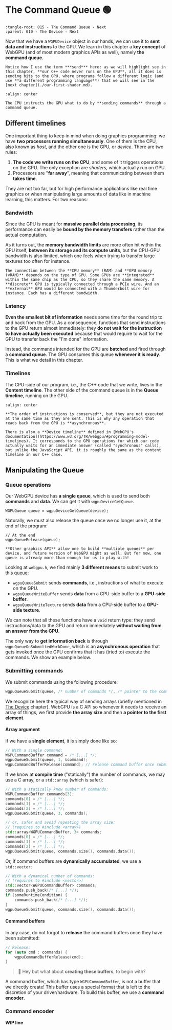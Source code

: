 The Command Queue <span class="bullet">🟢</span>
=================

```{lit-setup}
:tangle-root: 015 - The Command Queue - Next
:parent: 010 - The Device - Next
```

Now that we have a `WGPUDevice` object in our hands, we can use it to **sent data and instructions** to the GPU. We learn in this chapter a **key concept** of WebGPU (and of most modern graphics APIs as well), namely **the command queue**.

```{important}
Notice how I use the term ***send*** here: as we will highlight see in this chapter, **our C++ code never runs on the GPU**, all it does is sending bits to the GPU, where programs follow a different logic (and use **a different programming language**) that we will see in the [next chapter](./our-first-shader.md).
```

```{themed-figure} /images/command-queue/queue_{theme}.svg
:align: center

The CPU instructs the GPU what to do by **sending commands** through a command queue.
```

Different timelines
-------------------

One important thing to keep in mind when doing graphics programming: we have **two processors running simultaneously**. One of them is the CPU, also known as *host*, and the other one is the GPU, or *device*. There are two rules:

 1. **The code we write runs on the CPU**, and some of it triggers operations on the GPU. The only exception are *shaders*, which actually run on GPU.
 2. Processors are "**far away**", meaning that communicating between them **takes time**.

They are not too far, but for high performance applications like real time graphics or when manipulating large amounts of data like in machine learning, this matters. For two reasons:

### Bandwidth

Since the GPU is meant for **massive parallel data processing**, its performance can easily be **bound by the memory transfers** rather than the actual computation.

As it turns out, the **memory bandwidth limits** are more often hit within the GPU itself, **between its storage and its compute units**, but the CPU-GPU bandwidth is also limited, which one feels when trying to transfer large textures too often for instance.

```{note}
The connection between the **CPU memory** (RAM) and **GPU memory (vRAM)** depends on the type of GPU. Some GPUs are **integrated** within the same chip as the CPU, so they share the same memory. A **discrete** GPU is typically connected through a PCIe wire. And an **external** GPU would be connected with a Thunderbolt wire for instance. Each has a different bandwidth.
```

### Latency

**Even the smallest bit of information** needs some time for the round trip to and back from the GPU. As a consequence, functions that send instructions to the GPU return almost immediately: they **do not wait for the instruction to have actually been executed** because that would require to wait for the GPU to transfer back the "I'm done" information.

Instead, the commands intended for the GPU are **batched** and fired through a **command queue**. The GPU consumes this queue **whenever it is ready**. This is what we detail in this chapter.

### Timelines

The CPU-side of our program, i.e., the C++ code that we write, lives in the **Content timeline**. The other side of the command queue is in the **Queue timeline**, running on the GPU.

```{themed-figure} /images/command-queue/timelines_{theme}.svg
:align: center

**The order of instructions is conserved**, but they are not executed at the same time as they are sent. This is why any operation that reads back from the GPU is **asynchronous**.
```

```{note}
There is also a **Device timeline** defined in [WebGPU's documentation](https://www.w3.org/TR/webgpu/#programming-model-timelines). It corresponds to the GPU operations for which our code actually waits for an immediate answer (called "synchronous" calls), but unlike the JavaScript API, it is roughly the same as the content timeline in our C++ case.
```

Manipulating the Queue
----------------------

### Queue operations

Our WebGPU device has **a single queue**, which is used to send both **commands** and **data**. We can get it with `wgpuDeviceGetQueue`.

```{lit} C++, Get Queue
WGPUQueue queue = wgpuDeviceGetQueue(device);
```

Naturally, we must also release the queue once we no longer use it, at the end of the program:

```{lit} C++, Release things (prepend)
// At the end
wgpuQueueRelease(queue);
```

```{note}
**Other graphics API** allow one to build **multiple queues** per device, and future version of WebGPU might as well. But for now, one queue is already more than enough for us to play with!
```

Looking at `webgpu.h`, we find mainly **3 different means** to submit work to this queue:

 - `wgpuQueueSubmit` sends **commands**, i.e., instructions of what to execute on the GPU.
 - `wgpuQueueWriteBuffer` sends **data** from a CPU-side buffer to a **GPU-side buffer**.
 - `wgpuQueueWriteTexture` sends **data** from a CPU-side buffer to a **GPU-side texture**.

We can note that all these functions have a `void` return type: they send instructions/data to the GPU and return immediately **without waiting from an answer from the GPU**.

The only way to **get information back** is through `wgpuQueueOnSubmittedWorkDone`, which is an **asynchronous operation** that gets invoked once the GPU confirms that it has (tried to) execute the commands. We show an example below.

### Submitting commands

We submit commands using the following procedure:

```C++
wgpuQueueSubmit(queue, /* number of commands */, /* pointer to the command array */);
```

We recognize here the typical way of sending arrays (briefly mentioned in [The Device](adapter-and-device/the-adapter.md) chapter). WebGPU is a C API so whenever it needs to receive an array of things, we first provide **the array size** and then **a pointer to the first element**.

#### Array argument

If we have a **single element**, it is simply done like so:

```C++
// With a single command:
WGPUCommandBuffer command = /* [...] */;
wgpuQueueSubmit(queue, 1, &command);
wgpuCommandBufferRelease(command); // release command buffer once submitted
```

If we know at **compile time** ("statically") the number of commands, we may use a C array, or a `std::array` (which is safer):

```C++
// With a statically know number of commands:
WGPUCommandBuffer commands[3];
commands[0] = /* [...] */;
commands[1] = /* [...] */;
commands[2] = /* [...] */;
wgpuQueueSubmit(queue, 3, commands);

// or, safer and avoid repeating the array size:
// (requires to #include <array>)
std::array<WGPUCommandBuffer, 3> commands;
commands[0] = /* [...] */;
commands[1] = /* [...] */;
commands[2] = /* [...] */;
wgpuQueueSubmit(queue, commands.size(), commands.data());
```

Or, if command buffers are **dynamically accumulated**, we use a `std::vector`:

```C++
// With a dynamical number of commands:
// (requires to #include <vector>)
std::vector<WGPUCommandBuffer> commands;
commands.push_back(/* [...] */);
if (someRuntimeCondition) {
	commands.push_back(/* [...] */);
}
wgpuQueueSubmit(queue, commands.size(), commands.data());
```

#### Command buffers

In any case, do not forgot to **release** the command buffers once they have been submitted:

```C++
// Release:
for (auto cmd : commands) {
	wgpuCommandBufferRelease(cmd);
}
```

> 🤔 Hey but what about **creating these buffers**, to begin with?

A command buffer, which has type `WGPUCommandBuffer`, is not a buffer that we directly create! This buffer uses a special format that is left to the discretion of your driver/hardware. To build this buffer, we use a **command encoder**.

### Command encoder

**WIP line**
